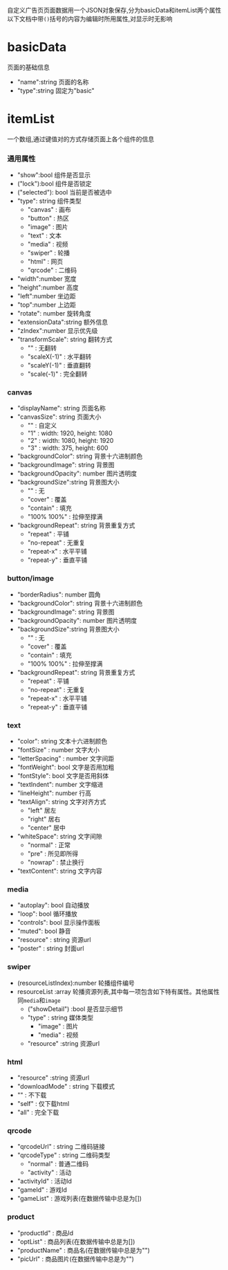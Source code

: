 自定义广告页页面数据用一个JSON对象保存,分为basicData和itemList两个属性
以下文档中带`()`括号的内容为编辑时所用属性,对显示时无影响
# basicData 
页面的基础信息
* "name":string 页面的名称
* "type":string 固定为"basic"

# itemList 
一个数组,通过键值对的方式存储页面上各个组件的信息


### 通用属性
* "show":bool 组件是否显示
* ("lock"):bool 组件是否锁定
* ("selected"): bool 当前是否被选中
* "type": string 组件类型
  * "canvas" : 画布
  * "button" : 热区
  * "image" : 图片
  * "text" : 文本
  * "media" : 视频
  * "swiper" : 轮播
  * "html" : 网页
  * "qrcode" : 二维码
* "width":number 宽度
* "height":number 高度
* "left":number 坐边距
* "top":number 上边距
* "rotate": number 旋转角度
* "extensionData":string 额外信息
* "zIndex":number 显示优先级
* "transformScale": string 翻转方式
  * "" : 无翻转
  * "scaleX(-1)" : 水平翻转
  * "scaleY(-1)" : 垂直翻转
  * "scale(-1)" : 完全翻转

### canvas
* "displayName": string 页面名称
* "canvasSize": string 页面大小
  * "" : 自定义
  * "1" : width: 1920, height: 1080
  * "2" : width: 1080, height: 1920
  * "3" : width: 375, height: 600
* "backgroundColor": string 背景十六进制颜色 
* "backgroundImage": string 背景图
* "backgroundOpacity": number 图片透明度
* "backgroundSize":string 背景图大小
  * "" : 无
  * "cover" : 覆盖
  * "contain" : 填充
  * "100% 100%" : 拉伸至撑满
* "backgroundRepeat": string 背景重复方式
  * "repeat" : 平铺
  * "no-repeat" : 无重复
  * "repeat-x" : 水平平铺
  * "repeat-y" : 垂直平铺

### button/image 
* "borderRadius": number 圆角
* "backgroundColor": string 背景十六进制颜色 
* "backgroundImage": string 背景图
* "backgroundOpacity": number 图片透明度
* "backgroundSize":string 背景图大小
  * "" : 无
  * "cover" : 覆盖
  * "contain" : 填充
  * "100% 100%" : 拉伸至撑满
* "backgroundRepeat": string 背景重复方式
  * "repeat" : 平铺
  * "no-repeat" : 无重复
  * "repeat-x" : 水平平铺
  * "repeat-y" : 垂直平铺

### text
* "color": string 文本十六进制颜色 
* "fontSize" : number 文字大小
* "letterSpacing" : number 文字间距
* "fontWeight": bool 文字是否用加粗
* "fontStyle": bool 文字是否用斜体
* "textIndent": number 文字缩进
* "lineHeight": number 行高
* "textAlign": string 文字对齐方式
  * "left" 居左
  * "right" 居右
  * "center" 居中
* "whiteSpace": string 文字间隙
  * "normal" : 正常
  * "pre" : 所见即所得
  * "nowrap" : 禁止换行
* "textContent": string 文字内容

### media
* "autoplay": bool 自动播放
* "loop": bool 循环播放
* "controls": bool 显示操作面板
* "muted": bool 静音
* "resource" : string 资源url
* "poster" : string 封面url

### swiper
* (resourceListIndex):number 轮播组件编号
* resourceList :array 轮播资源列表,其中每一项包含如下特有属性。其他属性同`media`和`image`
  * ("showDetail") :bool 是否显示细节
  * "type" : string 媒体类型
    * "image" : 图片
    * "media" : 视频
  * "resource" :string 资源url

### html
 * "resource" :string 资源url
 * "downloadMode" : string 下载模式
  * "" : 不下载
  * "self" : 仅下载html
  * "all" : 完全下载

### qrcode
* "qrcodeUrl" : string 二维码链接
* "qrcodeType" : string 二维码类型
  * "normal" : 普通二维码
  * "activity" : 活动
* "activityId" : 活动Id
* "gameId" : 游戏Id
* "gameList" : 游戏列表(在数据传输中总是为[])



### product 
* "productId" : 商品Id
* "optList" : 商品列表(在数据传输中总是为[])
* "productName" : 商品名(在数据传输中总是为"")
* "picUrl" : 商品图片(在数据传输中总是为"")

